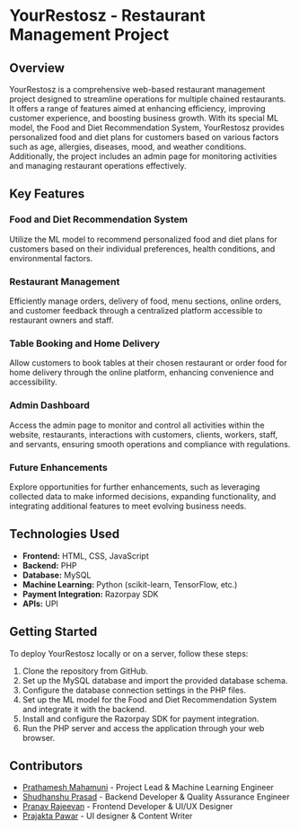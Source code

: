 # YourRestosz - Restaurant Management Project

## Overview
YourRestosz is a comprehensive web-based restaurant management project designed to streamline operations for multiple chained restaurants. It offers a range of features aimed at enhancing efficiency, improving customer experience, and boosting business growth. With its special ML model, the Food and Diet Recommendation System, YourRestosz provides personalized food and diet plans for customers based on various factors such as age, allergies, diseases, mood, and weather conditions. Additionally, the project includes an admin page for monitoring activities and managing restaurant operations effectively.

## Key Features
### Food and Diet Recommendation System
Utilize the ML model to recommend personalized food and diet plans for customers based on their individual preferences, health conditions, and environmental factors.

### Restaurant Management
Efficiently manage orders, delivery of food, menu sections, online orders, and customer feedback through a centralized platform accessible to restaurant owners and staff.

### Table Booking and Home Delivery
Allow customers to book tables at their chosen restaurant or order food for home delivery through the online platform, enhancing convenience and accessibility.

### Admin Dashboard
Access the admin page to monitor and control all activities within the website, restaurants, interactions with customers, clients, workers, staff, and servants, ensuring smooth operations and compliance with regulations.

### Future Enhancements
Explore opportunities for further enhancements, such as leveraging collected data to make informed decisions, expanding functionality, and integrating additional features to meet evolving business needs.

## Technologies Used
- **Frontend:** HTML, CSS, JavaScript
- **Backend:** PHP
- **Database:** MySQL
- **Machine Learning:** Python (scikit-learn, TensorFlow, etc.)
- **Payment Integration:** Razorpay SDK
- **APIs:** UPI

## Getting Started
To deploy YourRestosz locally or on a server, follow these steps:
1. Clone the repository from GitHub.
2. Set up the MySQL database and import the provided database schema.
3. Configure the database connection settings in the PHP files.
4. Set up the ML model for the Food and Diet Recommendation System and integrate it with the backend.
5. Install and configure the Razorpay SDK for payment integration.
6. Run the PHP server and access the application through your web browser.

## Contributors
- [Prathamesh Mahamuni]([link-to-your-profile](https://www.linkedin.com/in/prathameshmahamuni/)) - Project Lead & Machine Learning Engineer
- [Shudhanshu Prasad]([link-to-contributor-profile](https://www.linkedin.com/in/shudhanshu-prasad/)) - Backend Developer & Quality Assurance Engineer
- [Pranav Rajeevan]([link-to-contributor-profile](https://www.linkedin.com/in/pranav-rajeevan/)) - Frontend Developer & UI/UX Designer
- [Prajakta Pawar]([link-to-contributor-profile](https://www.linkedin.com/in/prajakta--pawar/)) - UI designer & Content Writer
